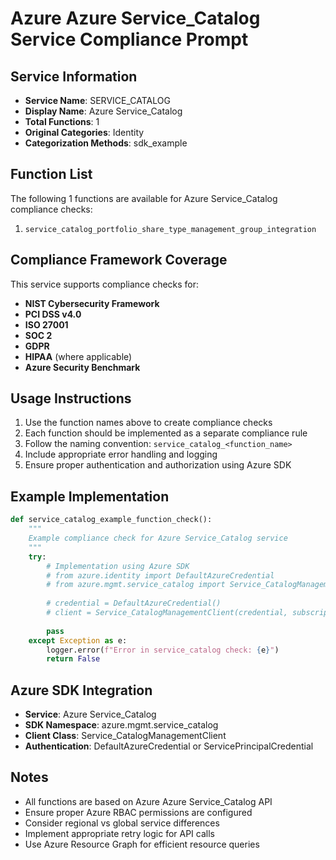 # Azure Azure Service_Catalog Service Compliance Prompt

## Service Information
- **Service Name**: SERVICE_CATALOG
- **Display Name**: Azure Service_Catalog
- **Total Functions**: 1
- **Original Categories**: Identity
- **Categorization Methods**: sdk_example

## Function List
The following 1 functions are available for Azure Service_Catalog compliance checks:

1. `service_catalog_portfolio_share_type_management_group_integration`


## Compliance Framework Coverage
This service supports compliance checks for:
- **NIST Cybersecurity Framework**
- **PCI DSS v4.0**
- **ISO 27001**
- **SOC 2**
- **GDPR**
- **HIPAA** (where applicable)
- **Azure Security Benchmark**

## Usage Instructions
1. Use the function names above to create compliance checks
2. Each function should be implemented as a separate compliance rule
3. Follow the naming convention: `service_catalog_<function_name>`
4. Include appropriate error handling and logging
5. Ensure proper authentication and authorization using Azure SDK

## Example Implementation
```python
def service_catalog_example_function_check():
    """
    Example compliance check for Azure Service_Catalog service
    """
    try:
        # Implementation using Azure SDK
        # from azure.identity import DefaultAzureCredential
        # from azure.mgmt.service_catalog import Service_CatalogManagementClient
        
        # credential = DefaultAzureCredential()
        # client = Service_CatalogManagementClient(credential, subscription_id)
        
        pass
    except Exception as e:
        logger.error(f"Error in service_catalog check: {e}")
        return False
```

## Azure SDK Integration
- **Service**: Azure Service_Catalog
- **SDK Namespace**: azure.mgmt.service_catalog
- **Client Class**: Service_CatalogManagementClient
- **Authentication**: DefaultAzureCredential or ServicePrincipalCredential

## Notes
- All functions are based on Azure Azure Service_Catalog API
- Ensure proper Azure RBAC permissions are configured
- Consider regional vs global service differences
- Implement appropriate retry logic for API calls
- Use Azure Resource Graph for efficient resource queries
